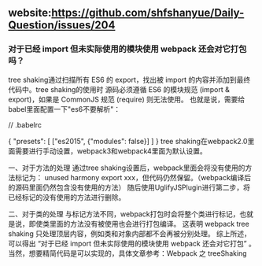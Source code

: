 ## website:https://github.com/shfshanyue/Daily-Question/issues/204

### 对于已经 import 但未实际使用的模块使用 webpack 还会对它打包吗？

tree shaking通过扫描所有 ES6 的 export，找出被 import 的内容并添加到最终代码中。tree shaking的使用时 源码必须遵循 ES6 的模块规范 (import & export)，如果是 CommonJS 规范 (require) 则无法使用。 也就是说，需要给babel里面配置一下"es6不要解析"：

// .babelrc

{
    "presets": [
        ["es2015", {"modules": false}]
    ]
}
tree shaking在webpack2.0里面需要进行手动设置，webpack3和webpack4里面为默认设置。

一、对于方法的处理
通过tree shaking设置后，webpack里面会将没有使用的方法标记为：
unused harmony export xxx，但代码仍然保留。（webpack编译后的源码里面仍然包含没有使用的方法）
随后使用UglifyJSPlugin进行第二步，将已经标记的没有使用的方法进行删除。

二、对于类的处理
与标记方法不同，webpack打包时会将整个类进行标记，也就是说，即使类里面的方法没有被使用也会进行打包编译。 这表明 webpack tree shaking 只处理顶层内容，例如类和对象内部都不会再被分别处理。
综上所述，可以得出 “对于已经 import 但未实际使用的模块使用 webpack 还会对它打包” 。
当然，想要精简代码是可以实现的，具体文章参考：<a href="https://www.jianshu.com/p/cf930283d404"></a>Webpack 之 treeShaking